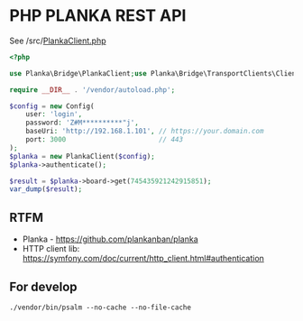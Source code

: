 # PHP PLANKA REST API

See /src/[PlankaClient.php](src/PlankaClient.php)

```php
<?php

use Planka\Bridge\PlankaClient;use Planka\Bridge\TransportClients\Client;

require __DIR__ . '/vendor/autoload.php';

$config = new Config(
    user: 'login',
    password: 'Z#M**********"j',
    baseUri: 'http://192.168.1.101', // https://your.domain.com
    port: 3000                       // 443
);
$planka = new PlankaClient($config);
$planka->authenticate();

$result = $planka->board->get(745435921242915851);
var_dump($result);
```
## RTFM

- Planka - https://github.com/plankanban/planka
- HTTP client lib: https://symfony.com/doc/current/http_client.html#authentication

## For develop

`./vendor/bin/psalm --no-cache --no-file-cache`
